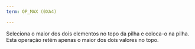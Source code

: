 ```yaml
---
term: OP_MAX (0XA4)

---
```

Seleciona o maior dos dois elementos no topo da pilha e coloca-o na pilha. Esta operação retém apenas o maior dos dois valores no topo.
